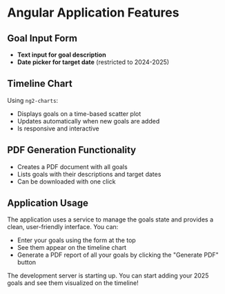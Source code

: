 # Angular Application Features

## Goal Input Form

- **Text input for goal description**
- **Date picker for target date** (restricted to 2024-2025)

## Timeline Chart

Using `ng2-charts`:
- Displays goals on a time-based scatter plot
- Updates automatically when new goals are added
- Is responsive and interactive

## PDF Generation Functionality

- Creates a PDF document with all goals
- Lists goals with their descriptions and target dates
- Can be downloaded with one click

## Application Usage

The application uses a service to manage the goals state and provides a clean, user-friendly interface. You can:
- Enter your goals using the form at the top
- See them appear on the timeline chart
- Generate a PDF report of all your goals by clicking the "Generate PDF" button

The development server is starting up. You can start adding your 2025 goals and see them visualized on the timeline!